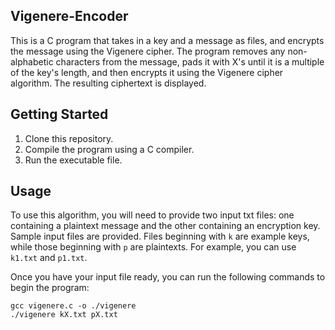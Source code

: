 ## Vigenere-Encoder
This is a C program that takes in a key and a message as files, and encrypts the message using the Vigenere cipher. 
The program removes any non-alphabetic characters from the message, pads it with X's until it is a multiple of the key's length, 
and then encrypts it using the Vigenere cipher algorithm. The resulting ciphertext is displayed.

## Getting Started
1. Clone this repository.
2. Compile the program using a C compiler.
3. Run the executable file.

## Usage
To use this algorithm, you will need to provide two input txt files: one containing a plaintext message and the other containing an encryption key.
Sample input files are provided. Files beginning with `k` are example keys, while those beginning with `p` are plaintexts. For example, you can use `k1.txt` and `p1.txt`.

Once you have your input file ready, you can run the following commands to begin the program:

```
gcc vigenere.c -o ./vigenere
./vigenere kX.txt pX.txt
```

